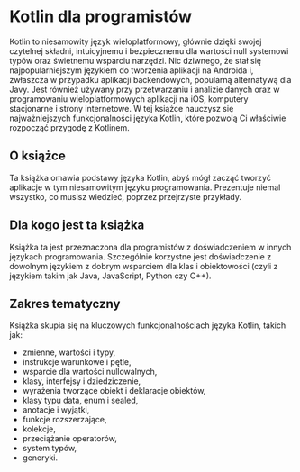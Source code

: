 # Kotlin dla programistów

Kotlin to niesamowity język wieloplatformowy, głównie dzięki swojej czytelnej składni, intuicyjnemu i bezpiecznemu dla wartości null systemowi typów oraz świetnemu wsparciu narzędzi. Nic dziwnego, że stał się najpopularniejszym językiem do tworzenia aplikacji na Androida i, zwłaszcza w przypadku aplikacji backendowych, popularną alternatywą dla Javy. Jest również używany przy przetwarzaniu i analizie danych oraz w programowaniu wieloplatformowych aplikacji na iOS, komputery stacjonarne i strony internetowe. W tej książce nauczysz się najważniejszych funkcjonalności języka Kotlin, które pozwolą Ci właściwie rozpocząć przygodę z Kotlinem.

## O książce

Ta książka omawia podstawy języka Kotlin, abyś mógł zacząć tworzyć aplikacje w tym niesamowitym języku programowania. Prezentuje niemal wszystko, co musisz wiedzieć, poprzez przejrzyste przykłady.

## Dla kogo jest ta książka

Książka ta jest przeznaczona dla programistów z doświadczeniem w innych językach programowania. Szczególnie korzystne jest doświadczenie z dowolnym językiem z dobrym wsparciem dla klas i obiektowości (czyli z językiem takim jak Java, JavaScript, Python czy C++).

## Zakres tematyczny

Książka skupia się na kluczowych funkcjonalnościach języka Kotlin, takich jak:
* zmienne, wartości i typy,
* instrukcje warunkowe i pętle,
* wsparcie dla wartości nullowalnych,
* klasy, interfejsy i dziedziczenie,
* wyrażenia tworzące obiekt i deklaracje obiektów,
* klasy typu data, enum i sealed,
* anotacje i wyjątki,
* funkcje rozszerzające,
* kolekcje,
* przeciążanie operatorów,
* system typów,
* generyki.
